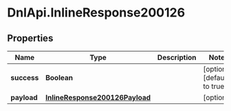 # DnlApi.InlineResponse200126

## Properties
Name | Type | Description | Notes
------------ | ------------- | ------------- | -------------
**success** | **Boolean** |  | [optional] [default to true]
**payload** | [**InlineResponse200126Payload**](InlineResponse200126Payload.md) |  | [optional] 


